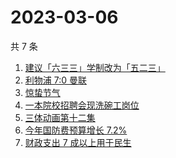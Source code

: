 # 2023-03-06

共 7 条

<!-- BEGIN -->
<!-- 最后更新时间 Mon Mar 06 2023 18:09:03 GMT+0800 (China Standard Time) -->

1. [建议「六三三」学制改为「五二三」](https://www.zhihu.com/search?q=%E5%BB%BA%E8%AE%AE%E3%80%8C%E5%85%AD%E4%B8%89%E4%B8%89%E3%80%8D%E5%AD%A6%E5%88%B6%E6%94%B9%E4%B8%BA%E3%80%8C%E4%BA%94%E4%BA%8C%E4%B8%89%E3%80%8D)
1. [利物浦 7:0 曼联](https://www.zhihu.com/search?q=%E5%88%A9%E7%89%A9%E6%B5%A6%207%3A0%20%E6%9B%BC%E8%81%94)
1. [惊蛰节气](https://www.zhihu.com/search?q=%E6%83%8A%E8%9B%B0%E8%8A%82%E6%B0%94)
1. [一本院校招聘会现洗碗工岗位](https://www.zhihu.com/search?q=%E4%B8%80%E6%9C%AC%E9%99%A2%E6%A0%A1%E6%8B%9B%E8%81%98%E4%BC%9A%E7%8E%B0%E6%B4%97%E7%A2%97%E5%B7%A5%E5%B2%97%E4%BD%8D)
1. [三体动画第十二集](https://www.zhihu.com/search?q=%E4%B8%89%E4%BD%93%E5%8A%A8%E7%94%BB%E7%AC%AC%E5%8D%81%E4%BA%8C%E9%9B%86)
1. [今年国防费预算增长 7.2%](https://www.zhihu.com/search?q=%E4%BB%8A%E5%B9%B4%E5%9B%BD%E9%98%B2%E8%B4%B9%E9%A2%84%E7%AE%97%E5%A2%9E%E9%95%BF%207.2%25)
1. [财政支出 7 成以上用于民生](https://www.zhihu.com/search?q=%E8%B4%A2%E6%94%BF%E6%94%AF%E5%87%BA%207%20%E6%88%90%E4%BB%A5%E4%B8%8A%E7%94%A8%E4%BA%8E%E6%B0%91%E7%94%9F)

<!-- END -->
